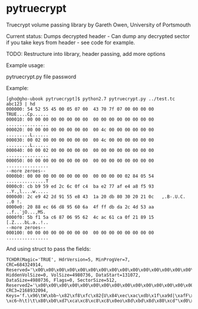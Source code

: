 pytruecrypt
===========
  
Truecrypt volume passing library by Gareth Owen, University of Portsmouth  
  
Current status: Dumps decrypted header - Can dump any decrypted sector if you take keys from header - see code for example.  
  
TODO: Restructure into library, header passing, add more options  
  
Example usage:  
  
pytruecrypt.py file password  
  
Example:  

	[gho@gho-ubook pytruecrypt]$ python2.7 pytruecrypt.py ../test.tc abc123 | hd  
	000000: 54 52 55 45 00 05 07 00  43 70 7f 07 00 00 00 00   TRUE....Cp......  
	000010: 00 00 00 00 00 00 00 00  00 00 00 00 00 00 00 00   ................  
	000020: 00 00 00 00 00 00 00 00  00 4c 00 00 00 00 00 00   .........L......  
	000030: 00 02 00 00 00 00 00 00  00 4c 00 00 00 00 00 00   .........L......  
	000040: 00 00 02 00 00 00 00 00  00 00 00 00 00 00 00 00   ................  
	000050: 00 00 00 00 00 00 00 00  00 00 00 00 00 00 00 00   ................  
	--more zeroes--  
	0000b0: 00 00 00 00 00 00 00 00  00 00 00 00 02 84 05 54   ...............T  
	0000c0: cb b9 59 ed 2c 6c 0f c4  ba e2 77 af e4 a8 f5 93   ..Y.,l....w.....  
	0000d0: 2c e9 42 2d 91 55 e8 43  1a 20 db 80 30 20 21 0c   ,.B-.U.C. ..0 !.  
	0000e0: 20 88 ec 66 d8 95 60 6a  4f ff db da 2c 4d 53 aa    ..f..`jO...,MS.  
	0000f0: 5b f1 5a c6 87 06 95 62  4c ac 61 ca 0f 21 89 15   [.Z....bL.a..!..  
	--more zeroes--  
	000100: 00 00 00 00 00 00 00 00  00 00 00 00 00 00 00 00   ................  

And using struct to pass the fields:

	TCHDR(Magic='TRUE', HdrVersion=5, MinProgVer=7,  
	CRC=684324914, Reserved='\x00\x00\x00\x00\x00\x00\x00\x00\x00\x00\x00\x00\x00\x00\x00\x00',  
	HiddenVolSize=0, VolSize=4980736, DataStart=131072,  
	DataSize=4980736, Flags=0, SectorSize=512, Reserved2='\x00\x00\x00\x00\x00\x00\x00\x00\x00\x00\x00\x00\x00\x00\x00\x00\x00\x00\x00\x00\x00\x00\x00\x00\x00\x00\x00\x00\x00\x00\x00\x00\x00\x00\x00\x00\x00\x00\x00\x00\x00\x00\x00\x00\x00\x00\x00\x00\x00\x00\x00\x00\x00\x00\x00\x00\x00\x00\x00\x00\x00\x00\x00\x00\x00\x00\x00\x00\x00\x00\x00\x00\x00\x00\x00\x00\x00\x00\x00\x00\x00\x00\x00\x00\x00\x00\x00\x00\x00\x00\x00\x00\x00\x00\x00\x00\x00\x00\x00\x00\x00\x00\x00\x00\x00\x00\x00\x00\x00\x00\x00\x00\x00\x00\x00\x00\x00\x00\x00\x00',  
	CRC3=2168932094,  
	Keys='f.\x96\tW\xbb~\x82\xf8\xfc\x82{U\x84\xec\xac\xdb\x1f\xa9d|\xafF\xd5&\x9a\xee8\xb9S\x7f&0\xa1u\x0cV\xc9-\xc6~h\t)\t\x80\xb0\xd7\xca\xc8\xc8\xc8\x0eo\x8d\xbd\x8d\x80\xcd"\xd0\xa6\x8c\x99\xdb\xd6\xca\xc1R\x00,\x97\xedq\xa9\x83}!Bd\xf9/\t\x84\xbd\x05TU\x1d\xa1\xc3\xb1&\rk\\~\xec\x14\x0f\x19\xbb\x8bi\x8a~\xa2M$\xfe\xf5\xb8y\xf6\xa1\xe5\x15\xa9\xaai\xe7l\xec_:\xdce\x94\'e"=L|\x0b\xc3\x01\xfb\x14\x05\x14\xd8\x15v\x10t\x1d\x9f\xc6\x97\x8fY\xf2jT(\xaa\x13qo\x8f\xab\xd4\t\xa1\xc1\xa5<\n\n\xd58\x07\xcfdH\x9b+\xc4^\xcfO\xe6\xa5wbZt#\xed\xefI\x0cx\x9f\x08\xb7\x89\xee\xc4\xa0\xc3\x7fe\xb9\x92jDS@\xea\x8bk\x043\x0b\xdc!\x95\x9a\xd7\xd4\x0b\x07\xeaS\xa8)\xf2\x1cY$%\xff\xc7\'s\xd0\x9f%\xf2\xa1C\x90\x92/\x14z]1\xb2\xfaY\xbb+e')  

